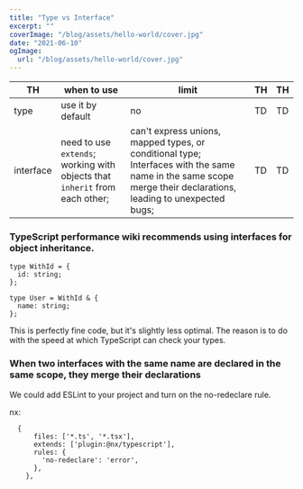```yaml
---
title: "Type vs Interface"
excerpt: ""
coverImage: "/blog/assets/hello-world/cover.jpg"
date: "2021-06-10"
ogImage:
  url: "/blog/assets/hello-world/cover.jpg"
---
```


| TH | when to use | limit | TH | TH |
| ---- | ---- | ---- | ---- | ---- |
| type | use it by default | no | TD | TD |
| interface | need to use `extends`; working with objects that `inherit` from each other;| can't express unions, mapped types, or conditional type; Interfaces with the same name in the same scope merge their declarations, leading to unexpected bugs; | TD | TD |


### TypeScript performance wiki recommends using interfaces for object inheritance.

```
type WithId = {
  id: string;
};
 
type User = WithId & {
  name: string;
};
```

This is perfectly fine code, but it's slightly less optimal. The reason is to do with the speed at which TypeScript can check your types.

### When two interfaces with the same name are declared in the same scope, they merge their declarations

We could add ESLint to your project and turn on the no-redeclare rule.

nx:
````
  {
      files: ['*.ts', '*.tsx'],
      extends: ['plugin:@nx/typescript'],
      rules: {
        'no-redeclare': 'error',
      },
    },
````
 